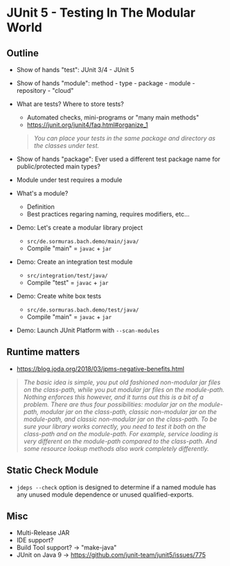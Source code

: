 # JUnit 5 - Testing In The Modular World

## Outline

- Show of hands "test": JUnit 3/4 - JUnit 5
- Show of hands "module": method - type - package - module - repository - "cloud"
- What are tests? Where to store tests?
  - Automated checks, mini-programs or "many main methods"
  - https://junit.org/junit4/faq.html#organize_1
  > _You can place your tests in the same package and directory as the classes under test._

- Show of hands "package": Ever used a different test package name for public/protected main types?
- Module under test requires a module
- What's a module?
  - Definition
  - Best practices regaring naming, requires modifiers, etc...
- Demo: Let's create a modular library project
  - `src/de.sormuras.bach.demo/main/java/`
  - Compile "main" = `javac` + `jar`
- Demo: Create an integration test module
  - `src/integration/test/java/`
  - Compile "test" = `javac` + `jar`
- Demo: Create white box tests
  - `src/de.sormuras.bach.demo/test/java/`
  - Compile "main" = `javac` + `jar`
- Demo: Launch JUnit Platform with `--scan-modules`

## Runtime matters

- https://blog.joda.org/2018/03/jpms-negative-benefits.html
> _The basic idea is simple, you put old fashioned non-modular jar files on the class-path, while you put modular jar files on the module-path. Nothing enforces this however, and it turns out this is a bit of a problem. There are thus four possibilities: modular jar on the module-path, modular jar on the class-path, classic non-modular jar on the module-path, and classic non-modular jar on the class-path._
> _To be sure your library works correctly, you need to test it both on the class-path and on the module-path. For example, service loading is very different on the module-path compared to the class-path. And some resource lookup methods also work completely differently._

## Static Check Module
- `jdeps --check` option is designed to determine if a named module has any unused module dependence or unused qualified-exports.

## Misc
- Multi-Release JAR
- IDE support?
- Build Tool support? -> "make-java"
- JUnit on Java 9 -> https://github.com/junit-team/junit5/issues/775
